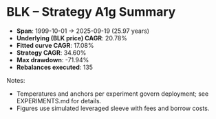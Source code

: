 # BLK – Strategy A1g Summary

- **Span**: 1999-10-01 → 2025-09-19 (25.97 years)
- **Underlying (BLK price) CAGR**: 20.78%
- **Fitted curve CAGR**: 17.08%
- **Strategy CAGR**: 34.60%
- **Max drawdown**: -71.94%
- **Rebalances executed**: 135

Notes:

- Temperatures and anchors per experiment govern deployment; see EXPERIMENTS.md for details.
- Figures use simulated leveraged sleeve with fees and borrow costs.
